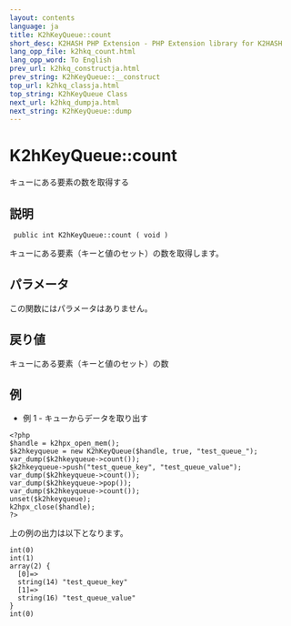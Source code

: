 ```yaml
---
layout: contents
language: ja
title: K2hKeyQueue::count
short_desc: K2HASH PHP Extension - PHP Extension library for K2HASH
lang_opp_file: k2hkq_count.html
lang_opp_word: To English
prev_url: k2hkq_constructja.html
prev_string: K2hKeyQueue::__construct
top_url: k2hkq_classja.html
top_string: K2hKeyQueue Class
next_url: k2hkq_dumpja.html
next_string: K2hKeyQueue::dump
---
```


# K2hKeyQueue::count
キューにある要素の数を取得する

## 説明

```
 public int K2hKeyQueue::count ( void )
```

キューにある要素（キーと値のセット）の数を取得します。 

## パラメータ
この関数にはパラメータはありません。

## 戻り値
キューにある要素（キーと値のセット）の数 

## 例
- 例 1 - キューからデータを取り出す

```
<?php
$handle = k2hpx_open_mem();
$k2hkeyqueue = new K2hKeyQueue($handle, true, "test_queue_");
var_dump($k2hkeyqueue->count());
$k2hkeyqueue->push("test_queue_key", "test_queue_value");
var_dump($k2hkeyqueue->count());
var_dump($k2hkeyqueue->pop());
var_dump($k2hkeyqueue->count());
unset($k2hkeyqueue);
k2hpx_close($handle);
?>
```

上の例の出力は以下となります。

```
int(0)
int(1)
array(2) {
  [0]=>
  string(14) "test_queue_key"
  [1]=>
  string(16) "test_queue_value"
}
int(0)
```

